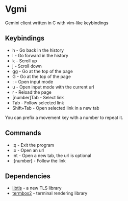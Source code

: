 # Vgmi

Gemini client written in C with vim-like keybindings

## Keybindings

* h  - Go back in the history
* l  - Go forward in the history
* k  - Scroll up
* j  - Scroll down
* gg - Go at the top of the page
* G  - Go at the top of the page
* :  - Open input mode
* u  - Open input mode with the current url
* r  - Reload the page
* [number]Tab - Select link
* Tab - Follow selected link
* Shift+Tab - Open selected link in a new tab

You can prefix a movement key with a number to repeat it.

## Commands

* :q        - Exit the program
* :o	    - Open an url
* :nt <url> - Open a new tab, the url is optional
* :[number] - Follow the link 

## Dependencies

* [libtls][0] - a new TLS library
* [termbox2][1] - terminal rendering library

[0]: https://www.libressl.org/
[1]: https://github.com/termbox/termbox2
